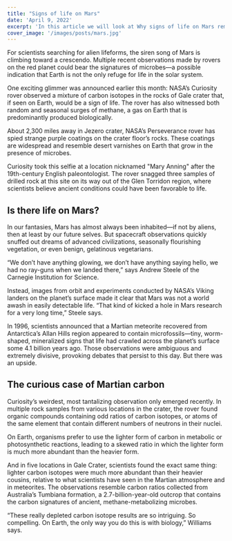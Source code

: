 ```yaml
---
title: "Signs of life on Mars"
date: 'April 9, 2022'
excerpt: 'In this article we will look at Why signs of life on Mars remain so mysterious'
cover_image: '/images/posts/mars.jpg'
---
```


For scientists searching for alien lifeforms, the siren song of Mars is climbing toward a crescendo. Multiple recent observations made by rovers on the red planet could bear the signatures of microbes—a possible indication that Earth is not the only refuge for life in the solar system.

One exciting glimmer was announced earlier this month: NASA’s Curiosity rover observed a mixture of carbon isotopes in the rocks of Gale crater that, if seen on Earth, would be a sign of life. The rover has also witnessed both random and seasonal surges of methane, a gas on Earth that is predominantly produced biologically.

About 2,300 miles away in Jezero crater, NASA’s Perseverance rover has spied strange purple coatings on the crater floor’s rocks. These coatings are widespread and resemble desert varnishes on Earth that grow in the presence of microbes.

Curiosity took this selfie at a location nicknamed "Mary Anning" after the 19th-century English paleontologist. The rover snagged three samples of drilled rock at this site on its way out of the Glen Torridon region, where scientists believe ancient conditions could have been favorable to life.


## Is there life on Mars? 

In our fantasies, Mars has almost always been inhabited—if not by aliens, then at least by our future selves. But spacecraft observations quickly snuffed out dreams of advanced civilizations, seasonally flourishing vegetation, or even benign, gelatinous vegetarians.

“We don’t have anything glowing, we don’t have anything saying hello, we had no ray-guns when we landed there,” says Andrew Steele of the Carnegie Institution for Science.

Instead, images from orbit and experiments conducted by NASA’s Viking landers on the planet’s surface made it clear that Mars was not a world awash in easily detectable life. “That kind of kicked a hole in Mars research for a very long time,” Steele says.

In 1996, scientists announced that a Martian meteorite recovered from Antarctica’s Allan Hills region appeared to contain microfossils—tiny, worm-shaped, mineralized signs that life had crawled across the planet’s surface some 4.1 billion years ago. Those observations were ambiguous and extremely divisive, provoking debates that persist to this day. But there was an upside.

## The curious case of Martian carbon

Curiosity’s weirdest, most tantalizing observation only emerged recently. In multiple rock samples from various locations in the crater, the rover found organic compounds containing odd ratios of carbon isotopes, or atoms of the same element that contain different numbers of neutrons in their nuclei.

On Earth, organisms prefer to use the lighter form of carbon in metabolic or photosynthetic reactions, leading to a skewed ratio in which the lighter form is much more abundant than the heavier form.

And in five locations in Gale Crater, scientists found the exact same thing: lighter carbon isotopes were much more abundant than their heavier cousins, relative to what scientists have seen in the Martian atmosphere and in meteorites. The observations resemble carbon ratios collected from Australia’s Tumbiana formation, a 2.7-billion-year-old outcrop that contains the carbon signatures of ancient, methane-metabolizing microbes.

“These really depleted carbon isotope results are so intriguing. So compelling. On Earth, the only way you do this is with biology,” Williams says.
